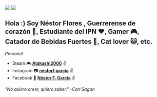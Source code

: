 ![](https://www.casamyers.com.mx/blog/wp-content/uploads/2018/09/calcular-panel-solar.gif)
![](https://github.com/hebertdev1/hebertdev1/blob/master/javascript.gif)

## Hola :) Soy Néstor Flores , Guerrerense de corazón 🐯, Estudiante del IPN ❤️, Gamer 🎮, Catador de Bebidas Fuertes 🍺, Cat lover 🐱, etc.

_Personal_
*  Steam 🎮 **[Atakashi2000](https://learnwithportals.com/profiles/76561198205806764)** :v:
*  Instagram 📷 **[nestorf.garcia](https://www.instagram.com/nestorf.garcia)** :v:
*  Facebook 👥 **[Néstor F. García](https://www.facebook.com/nestorantonio.floresgarcia/)** :v:

_"No quiero creer, quiero saber."_
 _-Carl Sagan_

<!--
**Atakashi2000/Atakashi2000** is a ✨ _special_ ✨ repository because its `README.md` (this file) appears on your GitHub profile.

Here are some ideas to get you started:

- 🔭 I’m currently working on ...
- 🌱 I’m currently learning ...
- 👯 I’m looking to collaborate on ...
- 🤔 I’m looking for help with ...
- 💬 Ask me about ...
- 📫 How to reach me: ...
- 😄 Pronouns: ...
- ⚡ Fun fact: ...
-->
